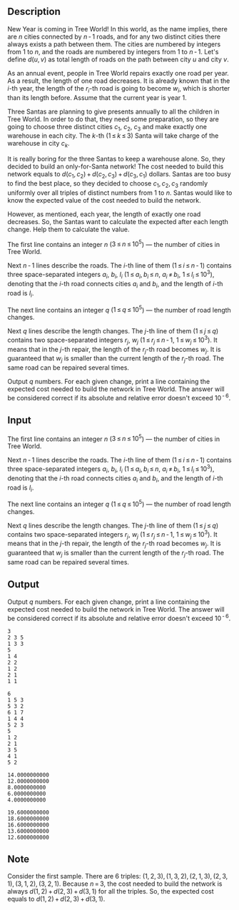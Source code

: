 ## Description

<div><p>New Year is coming in Tree World! In this world, as the name implies, there are <span class="tex-span"><i>n</i></span> cities connected by <span class="tex-span"><i>n</i> - 1</span> roads, and for any two distinct cities there always exists a path between them. The cities are numbered by integers from 1 to <span class="tex-span"><i>n</i></span>, and the roads are numbered by integers from <span class="tex-span">1</span> to <span class="tex-span"><i>n</i> - 1</span>. Let's define <span class="tex-span"><i>d</i>(<i>u</i>, <i>v</i>)</span> as total length of roads on the path between city <span class="tex-span"><i>u</i></span> and city <span class="tex-span"><i>v</i></span>.</p><p>As an annual event, people in Tree World repairs exactly one road per year. As a result, the length of one road decreases. It is already known that in the <span class="tex-span"><i>i</i></span>-th year, the length of the <span class="tex-span"><i>r</i><sub class="lower-index"><i>i</i></sub></span>-th road is going to become <span class="tex-span"><i>w</i><sub class="lower-index"><i>i</i></sub></span>, which is shorter than its length before. Assume that the current year is year <span class="tex-span">1</span>.</p><p>Three Santas are planning to give presents annually to all the children in Tree World. In order to do that, they need some preparation, so they are going to choose three distinct cities <span class="tex-span"><i>c</i><sub class="lower-index">1</sub></span>, <span class="tex-span"><i>c</i><sub class="lower-index">2</sub></span>, <span class="tex-span"><i>c</i><sub class="lower-index">3</sub></span> and make exactly one warehouse in each city. The <span class="tex-span"><i>k</i></span>-th (<span class="tex-span">1 ≤ <i>k</i> ≤ 3</span>) Santa will take charge of the warehouse in city <span class="tex-span"><i>c</i><sub class="lower-index"><i>k</i></sub></span>.</p><p>It is really boring for the three Santas to keep a warehouse alone. So, they decided to build an only-for-Santa network! The cost needed to build this network equals to <span class="tex-span"><i>d</i>(<i>c</i><sub class="lower-index">1</sub>, <i>c</i><sub class="lower-index">2</sub>) + <i>d</i>(<i>c</i><sub class="lower-index">2</sub>, <i>c</i><sub class="lower-index">3</sub>) + <i>d</i>(<i>c</i><sub class="lower-index">3</sub>, <i>c</i><sub class="lower-index">1</sub>)</span> dollars. Santas are too busy to find the best place, so they decided to choose <span class="tex-span"><i>c</i><sub class="lower-index">1</sub>, <i>c</i><sub class="lower-index">2</sub>, <i>c</i><sub class="lower-index">3</sub></span> randomly uniformly over all triples of distinct numbers from <span class="tex-span">1</span> to <span class="tex-span"><i>n</i></span>. Santas would like to know the expected value of the cost needed to build the network.</p><p>However, as mentioned, each year, the length of exactly one road decreases. So, the Santas want to calculate the expected after each length change. Help them to calculate the value.</p></div><div class="input-specification"><p>The first line contains an integer <span class="tex-span"><i>n</i></span> (<span class="tex-span">3 ≤ <i>n</i> ≤ 10<sup class="upper-index">5</sup></span>) — the number of cities in Tree World.</p><p>Next <span class="tex-span"><i>n</i> - 1</span> lines describe the roads. The <span class="tex-span"><i>i</i></span>-th line of them (<span class="tex-span">1 ≤ <i>i</i> ≤ <i>n</i> - 1</span>) contains three space-separated integers <span class="tex-span"><i>a</i><sub class="lower-index"><i>i</i></sub></span>, <span class="tex-span"><i>b</i><sub class="lower-index"><i>i</i></sub></span>, <span class="tex-span"><i>l</i><sub class="lower-index"><i>i</i></sub></span> (<span class="tex-span">1 ≤ <i>a</i><sub class="lower-index"><i>i</i></sub>, <i>b</i><sub class="lower-index"><i>i</i></sub> ≤ <i>n</i></span>, <span class="tex-span"><i>a</i><sub class="lower-index"><i>i</i></sub> ≠ <i>b</i><sub class="lower-index"><i>i</i></sub></span>, <span class="tex-span">1 ≤ <i>l</i><sub class="lower-index"><i>i</i></sub> ≤ 10<sup class="upper-index">3</sup></span>), denoting that the <span class="tex-span"><i>i</i></span>-th road connects cities <span class="tex-span"><i>a</i><sub class="lower-index"><i>i</i></sub></span> and <span class="tex-span"><i>b</i><sub class="lower-index"><i>i</i></sub></span>, and the length of <span class="tex-span"><i>i</i></span>-th road is <span class="tex-span"><i>l</i><sub class="lower-index"><i>i</i></sub></span>.</p><p>The next line contains an integer <span class="tex-span"><i>q</i></span> (<span class="tex-span">1 ≤ <i>q</i> ≤ 10<sup class="upper-index">5</sup></span>) — the number of road length changes.</p><p>Next <span class="tex-span"><i>q</i></span> lines describe the length changes. The <span class="tex-span"><i>j</i></span>-th line of them (<span class="tex-span">1 ≤ <i>j</i> ≤ <i>q</i></span>) contains two space-separated integers <span class="tex-span"><i>r</i><sub class="lower-index"><i>j</i></sub></span>, <span class="tex-span"><i>w</i><sub class="lower-index"><i>j</i></sub></span> (<span class="tex-span">1 ≤ <i>r</i><sub class="lower-index"><i>j</i></sub> ≤ <i>n</i> - 1</span>, <span class="tex-span">1 ≤ <i>w</i><sub class="lower-index"><i>j</i></sub> ≤ 10<sup class="upper-index">3</sup></span>). It means that in the <span class="tex-span"><i>j</i></span>-th repair, the length of the <span class="tex-span"><i>r</i><sub class="lower-index"><i>j</i></sub></span>-th road becomes <span class="tex-span"><i>w</i><sub class="lower-index"><i>j</i></sub></span>. It is guaranteed that <span class="tex-span"><i>w</i><sub class="lower-index"><i>j</i></sub></span> is smaller than the current length of the <span class="tex-span"><i>r</i><sub class="lower-index"><i>j</i></sub></span>-th road. The same road can be repaired several times.</p></div><div class="output-specification"><p>Output <span class="tex-span"><i>q</i></span> numbers. For each given change, print a line containing the expected cost needed to build the network in Tree World. The answer will be considered correct if its absolute and relative error doesn't exceed <span class="tex-span">10<sup class="upper-index"> - 6</sup></span>.</p></div>

## Input

<p>The first line contains an integer <span class="tex-span"><i>n</i></span> (<span class="tex-span">3 ≤ <i>n</i> ≤ 10<sup class="upper-index">5</sup></span>) — the number of cities in Tree World.</p><p>Next <span class="tex-span"><i>n</i> - 1</span> lines describe the roads. The <span class="tex-span"><i>i</i></span>-th line of them (<span class="tex-span">1 ≤ <i>i</i> ≤ <i>n</i> - 1</span>) contains three space-separated integers <span class="tex-span"><i>a</i><sub class="lower-index"><i>i</i></sub></span>, <span class="tex-span"><i>b</i><sub class="lower-index"><i>i</i></sub></span>, <span class="tex-span"><i>l</i><sub class="lower-index"><i>i</i></sub></span> (<span class="tex-span">1 ≤ <i>a</i><sub class="lower-index"><i>i</i></sub>, <i>b</i><sub class="lower-index"><i>i</i></sub> ≤ <i>n</i></span>, <span class="tex-span"><i>a</i><sub class="lower-index"><i>i</i></sub> ≠ <i>b</i><sub class="lower-index"><i>i</i></sub></span>, <span class="tex-span">1 ≤ <i>l</i><sub class="lower-index"><i>i</i></sub> ≤ 10<sup class="upper-index">3</sup></span>), denoting that the <span class="tex-span"><i>i</i></span>-th road connects cities <span class="tex-span"><i>a</i><sub class="lower-index"><i>i</i></sub></span> and <span class="tex-span"><i>b</i><sub class="lower-index"><i>i</i></sub></span>, and the length of <span class="tex-span"><i>i</i></span>-th road is <span class="tex-span"><i>l</i><sub class="lower-index"><i>i</i></sub></span>.</p><p>The next line contains an integer <span class="tex-span"><i>q</i></span> (<span class="tex-span">1 ≤ <i>q</i> ≤ 10<sup class="upper-index">5</sup></span>) — the number of road length changes.</p><p>Next <span class="tex-span"><i>q</i></span> lines describe the length changes. The <span class="tex-span"><i>j</i></span>-th line of them (<span class="tex-span">1 ≤ <i>j</i> ≤ <i>q</i></span>) contains two space-separated integers <span class="tex-span"><i>r</i><sub class="lower-index"><i>j</i></sub></span>, <span class="tex-span"><i>w</i><sub class="lower-index"><i>j</i></sub></span> (<span class="tex-span">1 ≤ <i>r</i><sub class="lower-index"><i>j</i></sub> ≤ <i>n</i> - 1</span>, <span class="tex-span">1 ≤ <i>w</i><sub class="lower-index"><i>j</i></sub> ≤ 10<sup class="upper-index">3</sup></span>). It means that in the <span class="tex-span"><i>j</i></span>-th repair, the length of the <span class="tex-span"><i>r</i><sub class="lower-index"><i>j</i></sub></span>-th road becomes <span class="tex-span"><i>w</i><sub class="lower-index"><i>j</i></sub></span>. It is guaranteed that <span class="tex-span"><i>w</i><sub class="lower-index"><i>j</i></sub></span> is smaller than the current length of the <span class="tex-span"><i>r</i><sub class="lower-index"><i>j</i></sub></span>-th road. The same road can be repaired several times.</p>

## Output

<p>Output <span class="tex-span"><i>q</i></span> numbers. For each given change, print a line containing the expected cost needed to build the network in Tree World. The answer will be considered correct if its absolute and relative error doesn't exceed <span class="tex-span">10<sup class="upper-index"> - 6</sup></span>.</p>





```input1
3
2 3 5
1 3 3
5
1 4
2 2
1 2
2 1
1 1

```




```input2
6
1 5 3
5 3 2
6 1 7
1 4 4
5 2 3
5
1 2
2 1
3 5
4 1
5 2

```




```output1
14.0000000000
12.0000000000
8.0000000000
6.0000000000
4.0000000000

```




```output2
19.6000000000
18.6000000000
16.6000000000
13.6000000000
12.6000000000

```



## Note

<p>Consider the first sample. There are 6 triples: <span class="tex-span">(1, 2, 3), (1, 3, 2), (2, 1, 3), (2, 3, 1), (3, 1, 2), (3, 2, 1)</span>. Because <span class="tex-span"><i>n</i> = 3</span>, the cost needed to build the network is always <span class="tex-span"><i>d</i>(1, 2) + <i>d</i>(2, 3) + <i>d</i>(3, 1)</span> for all the triples. So, the expected cost equals to <span class="tex-span"><i>d</i>(1, 2) + <i>d</i>(2, 3) + <i>d</i>(3, 1)</span>.</p>
